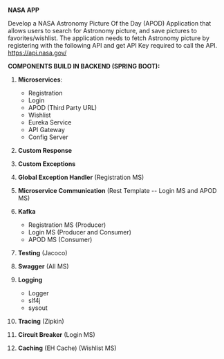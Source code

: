 **NASA APP**


Develop a NASA Astronomy Picture Of the Day (APOD) Application that allows users to search for Astronomy picture, and save pictures to favorites/wishlist.
The application needs to fetch Astronomy picture by registering with the following API and get API Key required to call the API.
https://api.nasa.gov/


**COMPONENTS BUILD IN BACKEND (SPRING BOOT):**

1. **Microservices**:
    
    -  Registration
    -  Login
    -  APOD (Third Party URL)  
    - Wishlist 
    - Eureka Service
    - API Gateway
    - Config Server

2. **Custom Response**
3. **Custom Exceptions**
4. **Global Exception Handler** (Registration MS)
5. **Microservice Communication** (Rest Template -- Login MS and APOD MS)
6. **Kafka** 
    
    - Registration MS (Producer)
    - Login MS (Producer and Consumer)
    - APOD MS (Consumer)

7. **Testing** (Jacoco)
8. **Swagger** (All MS)
9. **Logging**
    
    - Logger
    - slf4j
    - sysout
10. **Tracing** (Zipkin)
11. **Circuit Breaker** (Login MS)
12. **Caching** (EH Cache) (Wishlist MS)


